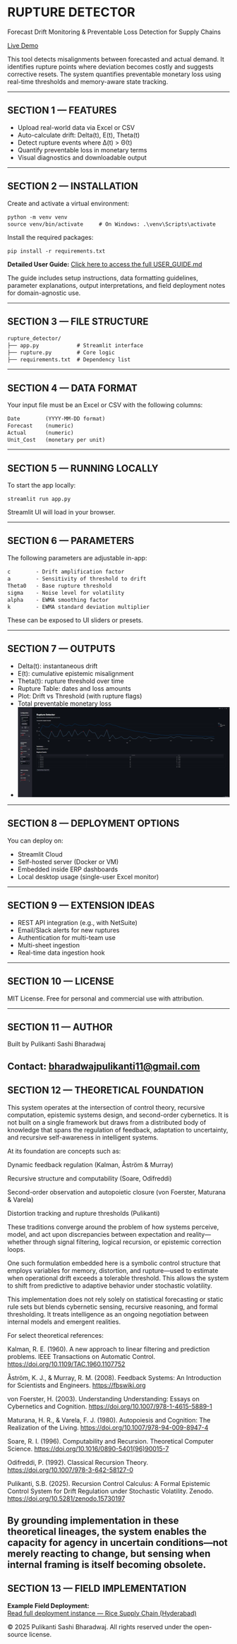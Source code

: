 RUPTURE DETECTOR
================

Forecast Drift Monitoring & Preventable Loss Detection for Supply Chains

[Live Demo](https://rupture-detector-vxcv8twev4y3vcuqzjprnw.streamlit.app/)

This tool detects misalignments between forecasted and actual demand. It identifies rupture points where deviation becomes costly and suggests corrective resets. The system quantifies preventable monetary loss using real-time thresholds and memory-aware state tracking.

---------------------------------------------------------
SECTION 1 — FEATURES
---------------------------------------------------------

- Upload real-world data via Excel or CSV
- Auto-calculate drift: Delta(t), E(t), Theta(t)
- Detect rupture events where ∆(t) > Θ(t)
- Quantify preventable loss in monetary terms
- Visual diagnostics and downloadable output

---------------------------------------------------------
SECTION 2 — INSTALLATION
---------------------------------------------------------

Create and activate a virtual environment:

    python -m venv venv
    source venv/bin/activate     # On Windows: .\venv\Scripts\activate

Install the required packages:

    pip install -r requirements.txt

**Detailed User Guide:** [Click here to access the full USER_GUIDE.md](./USER_GUIDE.md)

The guide includes setup instructions, data formatting guidelines, parameter explanations, output interpretations, and field deployment notes for domain-agnostic use.


---------------------------------------------------------
SECTION 3 — FILE STRUCTURE
---------------------------------------------------------

    rupture_detector/
    ├── app.py            # Streamlit interface
    ├── rupture.py        # Core logic
    ├── requirements.txt  # Dependency list

---------------------------------------------------------
SECTION 4 — DATA FORMAT
---------------------------------------------------------

Your input file must be an Excel or CSV with the following columns:

    Date        (YYYY-MM-DD format)
    Forecast    (numeric)
    Actual      (numeric)
    Unit_Cost   (monetary per unit)

---------------------------------------------------------
SECTION 5 — RUNNING LOCALLY
---------------------------------------------------------

To start the app locally:

    streamlit run app.py

Streamlit UI will load in your browser.

---------------------------------------------------------
SECTION 6 — PARAMETERS
---------------------------------------------------------

The following parameters are adjustable in-app:

    c        - Drift amplification factor
    a        - Sensitivity of threshold to drift
    Theta0   - Base rupture threshold
    sigma    - Noise level for volatility
    alpha    - EWMA smoothing factor
    k        - EWMA standard deviation multiplier

These can be exposed to UI sliders or presets.

---------------------------------------------------------
SECTION 7 — OUTPUTS
---------------------------------------------------------

- Delta(t): instantaneous drift
- E(t): cumulative epistemic misalignment
- Theta(t): rupture threshold over time
- Rupture Table: dates and loss amounts
- Plot: Drift vs Threshold (with rupture flags)
- Total preventable monetary loss
- ![Rupture Visualization](rup_sup_plot.png)

---------------------------------------------------------
SECTION 8 — DEPLOYMENT OPTIONS
---------------------------------------------------------

You can deploy on:

- Streamlit Cloud
- Self-hosted server (Docker or VM)
- Embedded inside ERP dashboards
- Local desktop usage (single-user Excel monitor)

---------------------------------------------------------
SECTION 9 — EXTENSION IDEAS
---------------------------------------------------------

- REST API integration (e.g., with NetSuite)
- Email/Slack alerts for new ruptures
- Authentication for multi-team use
- Multi-sheet ingestion
- Real-time data ingestion hook

---------------------------------------------------------
SECTION 10 — LICENSE
---------------------------------------------------------

MIT License. Free for personal and commercial use with attribution.

---------------------------------------------------------
SECTION 11 — AUTHOR
---------------------------------------------------------

Built by Pulikanti Sashi Bharadwaj

Contact: bharadwajpulikanti11@gmail.com
---------------------------------------------------------
SECTION 12 — THEORETICAL FOUNDATION
---------------------------------------------------------

This system operates at the intersection of control theory, recursive computation, epistemic systems design, and second-order cybernetics. It is not built on a single framework but draws from a distributed body of knowledge that spans the regulation of feedback, adaptation to uncertainty, and recursive self-awareness in intelligent systems.

At its foundation are concepts such as:

Dynamic feedback regulation (Kalman, Åström & Murray)

Recursive structure and computability (Soare, Odifreddi)

Second-order observation and autopoietic closure (von Foerster, Maturana & Varela)

Distortion tracking and rupture thresholds (Pulikanti)

These traditions converge around the problem of how systems perceive, model, and act upon discrepancies between expectation and reality—whether through signal filtering, logical recursion, or epistemic correction loops.

One such formulation embedded here is a symbolic control structure that employs variables for memory, distortion, and rupture—used to estimate when operational drift exceeds a tolerable threshold. This allows the system to shift from predictive to adaptive behavior under stochastic volatility.

This implementation does not rely solely on statistical forecasting or static rule sets but blends cybernetic sensing, recursive reasoning, and formal thresholding. It treats intelligence as an ongoing negotiation between internal models and emergent realities.

For select theoretical references:

Kalman, R. E. (1960). A new approach to linear filtering and prediction problems. IEEE Transactions on Automatic Control.
https://doi.org/10.1109/TAC.1960.1107752

Åström, K. J., & Murray, R. M. (2008). Feedback Systems: An Introduction for Scientists and Engineers.
https://fbswiki.org

von Foerster, H. (2003). Understanding Understanding: Essays on Cybernetics and Cognition.
https://doi.org/10.1007/978-1-4615-5889-1

Maturana, H. R., & Varela, F. J. (1980). Autopoiesis and Cognition: The Realization of the Living.
https://doi.org/10.1007/978-94-009-8947-4

Soare, R. I. (1996). Computability and Recursion. Theoretical Computer Science.
https://doi.org/10.1016/0890-5401(96)90015-7

Odifreddi, P. (1992). Classical Recursion Theory.
https://doi.org/10.1007/978-3-642-58127-0

Pulikanti, S.B. (2025). Recursion Control Calculus: A Formal Epistemic Control System for Drift Regulation under Stochastic Volatility. Zenodo.
https://doi.org/10.5281/zenodo.15730197

By grounding implementation in these theoretical lineages, the system enables the capacity for agency in uncertain conditions—not merely reacting to change, but sensing when internal framing is itself becoming obsolete.
---------------------------------------------------------
SECTION 13 — FIELD IMPLEMENTATION
---------------------------------------------------------

**Example Field Deployment:**  
[Read full deployment instance — Rice Supply Chain (Hyderabad)](project_report_hyderabad_rice.md)

© 2025 Pulikanti Sashi Bharadwaj. All rights reserved under the open-source license.


